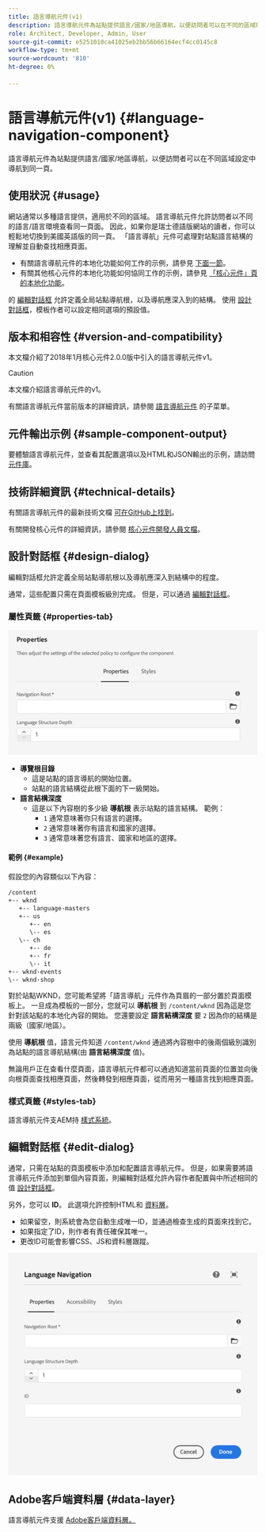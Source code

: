 ```yaml
---
title: 語言導航元件(v1)
description: 語言導航元件為站點提供語言/國家/地區導航，以便訪問者可以在不同的區域環境中導航到同一頁面。
role: Architect, Developer, Admin, User
source-git-commit: e5251010ca41025eb2bb56b66164ecf4cc0145c8
workflow-type: tm+mt
source-wordcount: '810'
ht-degree: 0%

---
```



# 語言導航元件(v1) {#language-navigation-component}

語言導航元件為站點提供語言/國家/地區導航，以便訪問者可以在不同區域設定中導航到同一頁。

## 使用狀況 {#usage}

網站通常以多種語言提供，適用於不同的區域。 語言導航元件允許訪問者以不同的語言/語言環境查看同一頁面。 因此，如果你是瑞士德語版網站的讀者，你可以輕鬆地切換到美國英語版的同一頁。 「語言導航」元件可處理對站點語言結構的理解並自動查找相應頁面。

* 有關語言導航元件的本地化功能如何工作的示例，請參見 [下面一節](#example)。
* 有關其他核心元件的本地化功能如何協同工作的示例，請參見 [「核心元件」頁的本地化功能](/help/get-started/localization.md)。

的 [編輯對話框](#edit-dialog) 允許定義全局站點導航根，以及導航應深入到的結構。 使用 [設計對話框](#design-dialog)，模板作者可以設定相同選項的預設值。

## 版本和相容性 {#version-and-compatibility}

本文檔介紹了2018年1月核心元件2.0.0版中引入的語言導航元件v1。

>[!CAUTION]
>
>本文檔介紹語言導航元件的v1。
>
>有關語言導航元件當前版本的詳細資訊，請參閱 [語言導航元件](/help/components/language-navigation.md) 的子菜單。

## 元件輸出示例 {#sample-component-output}

要體驗語言導航元件，並查看其配置選項以及HTML和JSON輸出的示例，請訪問 [元件庫](https://adobe.com/go/aem_cmp_library_langnav)。

## 技術詳細資訊 {#technical-details}

有關語言導航元件的最新技術文檔 [可在GitHub上找到](https://adobe.com/go/aem_cmp_tech_langnav_v1)。

有關開發核心元件的詳細資訊，請參閱 [核心元件開發人員文檔](/help/developing/overview.md)。

## 設計對話框 {#design-dialog}

編輯對話框允許定義全局站點導航根以及導航應深入到結構中的程度。

通常，這些配置只需在頁面模板級別完成。 但是，可以通過 [編輯對話框](#edit-dialog)。

### 屬性頁籤 {#properties-tab}

![語言導航元件的設計對話框](/help/assets/language-navigation-design.png)

* **導覽根目錄**
   * 這是站點的語言導航的開始位置。
   * 站點的語言結構從此根下面的下一級開始。
* **語言結構深度**
   * 這是以下內容樹的多少級 **導航根** 表示站點的語言結構。 範例：
      * `1` 通常意味著你只有語言的選擇。
      * `2` 通常意味著你有語言和國家的選擇。
      * `3` 通常意味著您有語言、國家和地區的選擇。

#### 範例 {#example}

假設您的內容類似以下內容：

```
/content
+-- wknd
   +-- language-masters
   +-- us
      +-- en
      \-- es
   \-- ch
      +-- de
      +-- fr
      \-- it
+-- wknd-events
\-- wknd-shop
```

對於站點WKND，您可能希望將「語言導航」元件作為頁眉的一部分置於頁面模板上。 一旦成為模板的一部分，您就可以 **導航根** 到 `/content/wknd` 因為這是您針對該站點的本地化內容的開始。 您還要設定 **語言結構深度** 要 `2` 因為你的結構是兩級（國家/地區）。

使用 **導航根** 值，語言元件知道 `/content/wknd` 通過將內容樹中的後兩個級別識別為站點的語言導航結構(由 **語言結構深度** 值)。

無論用戶正在查看什麼頁面，語言導航元件都可以通過知道當前頁面的位置並向後向根頁面查找相應頁面，然後轉發到相應頁面，從而用另一種語言找到相應頁面。

### 樣式頁籤 {#styles-tab}

語言導航元件支AEM持 [樣式系統](/help/get-started/authoring.md#component-styling)。

## 編輯對話框 {#edit-dialog}

通常，只需在站點的頁面模板中添加和配置語言導航元件。 但是，如果需要將語言導航元件添加到單個內容頁面，則編輯對話框允許內容作者配置與中所述相同的值 [設計對話框](#design-dialog)。

另外，您可以 **ID**。 此選項允許控制HTML和 [資料層](/help/developing/data-layer/overview.md)。

* 如果留空，則系統會為您自動生成唯一ID，並通過檢查生成的頁面來找到它。
* 如果指定了ID，則作者有責任確保其唯一。
* 更改ID可能會影響CSS、JS和資料層跟蹤。

![語言導航元件的編輯對話框](/help/assets/language-navigation-edit.png)

## Adobe客戶端資料層 {#data-layer}

語言導航元件支援 [Adobe客戶端資料層。](/help/developing/data-layer/overview.md)
